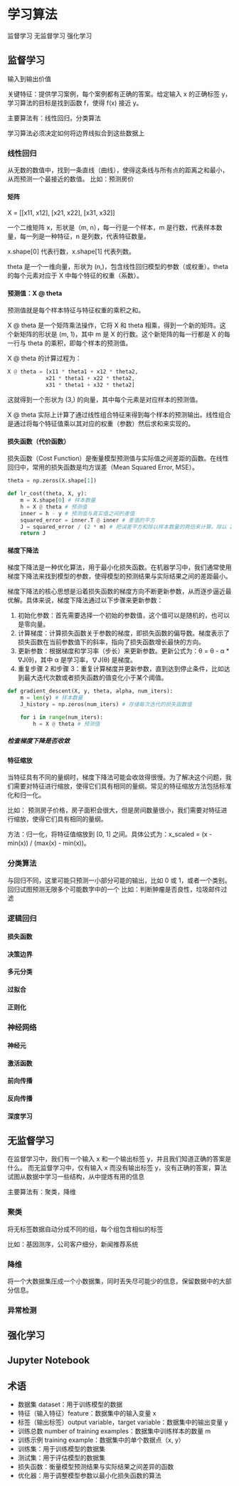 # 学习算法

监督学习
无监督学习
强化学习

## 监督学习

输入到输出价值

关键特征：提供学习案例，每个案例都有正确的答案。给定输入 x 的正确标签 y，学习算法的目标是找到函数 f，使得 f(x) 接近 y。

主要算法有：线性回归，分类算法

学习算法必须决定如何将边界线拟合到这些数据上

### 线性回归

从无数的数值中，找到一条直线（曲线），使得这条线与所有点的距离之和最小，从而预测一个最接近的数值。
比如：预测房价

#### 矩阵

X = [[x11, x12],
     [x21, x22],
     [x31, x32]]

一个二维矩阵 x，形状是（m, n），每一行是一个样本，m 是行数，代表样本数量，每一列是一种特征，n 是列数，代表特征数量。

x.shape[0] 代表行数，x.shape[1] 代表列数。

theta 是一个一维向量，形状为 (n,)，包含线性回归模型的参数（或权重）。theta 的每个元素对应于 X 中每个特征的权重（系数）。

#### 预测值：X @ theta

预测值就是每个样本特征与特征权重的乘积之和。

X @ theta 是一个矩阵乘法操作，它将 X 和 theta 相乘，得到一个新的矩阵。这个新矩阵的形状是 (m, 1)，其中 m 是 X 的行数。这个新矩阵的每一行都是 X 的每一行与 theta 的乘积，即每个样本的预测值。

X @ theta 的计算过程为：

```python
X @ theta = [x11 * theta1 + x12 * theta2,
            x21 * theta1 + x22 * theta2,
            x31 * theta1 + x32 * theta2]
```

这就得到一个形状为 (3,) 的向量，其中每个元素是对应样本的预测值。

X @ theta 实际上计算了通过线性组合特征来得到每个样本的预测输出。线性组合是通过将每个特征值乘以其对应的权重（参数）然后求和来实现的。

#### 损失函数（代价函数）

损失函数（Cost Function）是衡量模型预测值与实际值之间差距的函数。在线性回归中，常用的损失函数是均方误差（Mean Squared Error, MSE）。

```python
theta = np.zeros(X.shape[1])

def lr_cost(theta, X, y):
    m = X.shape[0] # 样本数量
    h = X @ theta # 预测值
    inner = h - y # 预测值与真实值之间的差值
    squared_error = inner.T @ inner # 差值的平方
    J = squared_error / (2 * m) # 把误差平方和除以样本数量的两倍来计算。除以 2*m 是一种约定，在使用梯度下降时能够简化代价函数的梯度计算。
    return J
```

#### 梯度下降法

梯度下降法是一种优化算法，用于最小化损失函数。在机器学习中，我们通常使用梯度下降法来找到模型的参数，使得模型的预测结果与实际结果之间的差距最小。

梯度下降法的核心思想是沿着损失函数的梯度方向不断更新参数，从而逐步逼近最优解。具体来说，梯度下降法通过以下步骤来更新参数：

1. 初始化参数：首先需要选择一个初始的参数值，这个值可以是随机的，也可以是零向量。
2. 计算梯度：计算损失函数关于参数的梯度，即损失函数的偏导数。梯度表示了损失函数在当前参数值下的斜率，指向了损失函数增长最快的方向。
3. 更新参数：根据梯度和学习率（步长）来更新参数。更新公式为：θ = θ - α \* ∇J(θ)，其中 α 是学习率，∇J(θ) 是梯度。
4. 重复步骤 2 和步骤 3：重复计算梯度并更新参数，直到达到停止条件，比如达到最大迭代次数或者损失函数的值变化小于某个阈值。

```python
def gradient_descent(X, y, theta, alpha, num_iters):
    m = len(y) # 样本数量
    J_history = np.zeros(num_iters) # 存储每次迭代的损失函数值

    for i in range(num_iters):
        h = X @ theta # 预测值
```

##### 检查梯度下降是否收敛

#### 特征缩放

当特征具有不同的量纲时，梯度下降法可能会收敛得很慢。为了解决这个问题，我们需要对特征进行缩放，使得它们具有相同的量纲。常见的特征缩放方法包括标准化和归一化。

比如： 预测房子价格，房子面积会很大，但是房间数量很小，我们需要对特征进行缩放，使得它们具有相同的量纲。

方法：归一化，将特征值缩放到 [0, 1] 之间。具体公式为：x_scaled = (x - min(x)) / (max(x) - min(x))。

### 分类算法

与回归不同，这里可能只预测一小部分可能的输出，比如 0 或 1，或者一个类别。回归试图预测无限多个可能数字中的一个
比如：判断肿瘤是否良性，垃圾邮件过滤

### 逻辑回归

#### 损失函数

#### 决策边界

#### 多元分类

#### 过拟合

#### 正则化

### 神经网络

#### 神经元

#### 激活函数

#### 前向传播

#### 反向传播

#### 深度学习

## 无监督学习

在监督学习中，我们有一个输入 x 和一个输出标签 y，并且我们知道正确的答案是什么。
而无监督学习中，仅有输入 x 而没有输出标签 y，没有正确的答案，算法试图从数据中学习一些结构，从中提炼有用的信息

主要算法有：聚类，降维

### 聚类

将无标签数据自动分成不同的组，每个组包含相似的标签

比如：基因测序，公司客户细分，新闻推荐系统

### 降维

将一个大数据集压成一个小数据集，同时丢失尽可能少的信息，保留数据中的大部分信息。

### 异常检测

## 强化学习

## Jupyter Notebook

## 术语

- 数据集 dataset：用于训练模型的数据
- 特征（输入特征）feature：数据集中的输入变量 x
- 标签（输出标签）output variable，target variable：数据集中的输出变量 y
- 训练总数 number of training examples：数据集中训练样本的数量 m
- 训练示例 training example：数据集中的单个数据点（x, y）
- 训练集：用于训练模型的数据集
- 测试集：用于评估模型的数据集
- 损失函数：衡量模型预测结果与实际结果之间差异的函数
- 优化器：用于调整模型参数以最小化损失函数的算法
